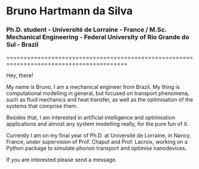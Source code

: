 # Bruno Hartmann da Silva
### Ph.D. student - Université de Lorraine - France / M.Sc. Mechanical Engineering - Federal University of Rio Grande do Sul - Brazil

=========================================================================================

Hey, there!

My name is Bruno, I am a mechanical engineer from Brazil. My thing is computational modelling in general, but focused on transport phenomena, such as fluid mechanics and heat transfer, as well as the optimisation of the systems that comprise them.

Besides that, I am interested in artificial intelligence and optimisation applications and almost any system modelling really, for the pure fun of it.

Currently I am on my final year of Ph.D. at Université de Lorraine, in Nancy, France, under supervision of Prof. Chaput and Prof. Lacroix, working on a Python package to simulate phonon transport and optimise nanodevices.

If you are interested please send a message.
